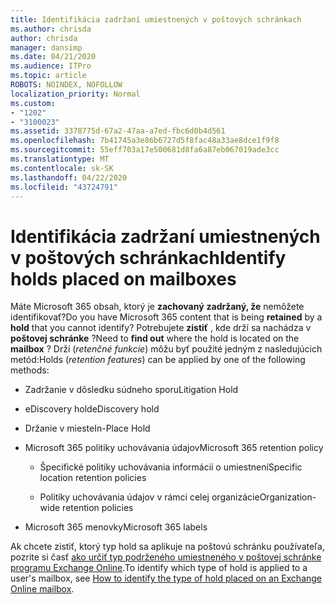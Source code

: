 ```yaml
---
title: Identifikácia zadržaní umiestnených v poštových schránkach
ms.author: chrisda
author: chrisda
manager: dansimp
ms.date: 04/21/2020
ms.audience: ITPro
ms.topic: article
ROBOTS: NOINDEX, NOFOLLOW
localization_priority: Normal
ms.custom:
- "1202"
- "3100023"
ms.assetid: 3378775d-67a2-47aa-a7ed-fbc6d0b4d561
ms.openlocfilehash: 7b41745a3e86b6727d5f8fac48a33ae8dce1f9f8
ms.sourcegitcommit: 55eff703a17e500681d8fa6a87eb067019ade3cc
ms.translationtype: MT
ms.contentlocale: sk-SK
ms.lasthandoff: 04/22/2020
ms.locfileid: "43724791"
---
```

# <a name="identify-holds-placed-on-mailboxes"></a><span data-ttu-id="01daf-102">Identifikácia zadržaní umiestnených v poštových schránkach</span><span class="sxs-lookup"><span data-stu-id="01daf-102">Identify holds placed on mailboxes</span></span>

<span data-ttu-id="01daf-103">Máte Microsoft 365 obsah, ktorý je **zachovaný** **zadržaný, že** nemôžete identifikovať?</span><span class="sxs-lookup"><span data-stu-id="01daf-103">Do you have Microsoft 365 content that is being **retained** by a **hold** that you cannot identify?</span></span> <span data-ttu-id="01daf-104">Potrebujete **zistiť** , kde drží sa nachádza v **poštovej schránke** ?</span><span class="sxs-lookup"><span data-stu-id="01daf-104">Need to **find out** where the hold is located on the **mailbox** ?</span></span> <span data-ttu-id="01daf-105">Drží (*retenčné funkcie*) môžu byť použité jedným z nasledujúcich metód:</span><span class="sxs-lookup"><span data-stu-id="01daf-105">Holds (*retention features*) can be applied by one of the following methods:</span></span>
  
- <span data-ttu-id="01daf-106">Zadržanie v dôsledku súdneho sporu</span><span class="sxs-lookup"><span data-stu-id="01daf-106">Litigation Hold</span></span>

- <span data-ttu-id="01daf-107">eDiscovery hold</span><span class="sxs-lookup"><span data-stu-id="01daf-107">eDiscovery hold</span></span>

- <span data-ttu-id="01daf-108">Držanie v mieste</span><span class="sxs-lookup"><span data-stu-id="01daf-108">In-Place Hold</span></span>

- <span data-ttu-id="01daf-109">Microsoft 365 politiky uchovávania údajov</span><span class="sxs-lookup"><span data-stu-id="01daf-109">Microsoft 365 retention policy</span></span> 

  - <span data-ttu-id="01daf-110">Špecifické politiky uchovávania informácií o umiestnení</span><span class="sxs-lookup"><span data-stu-id="01daf-110">Specific location retention policies</span></span>

  - <span data-ttu-id="01daf-111">Politiky uchovávania údajov v rámci celej organizácie</span><span class="sxs-lookup"><span data-stu-id="01daf-111">Organization-wide retention policies</span></span>

- <span data-ttu-id="01daf-112">Microsoft 365 menovky</span><span class="sxs-lookup"><span data-stu-id="01daf-112">Microsoft 365 labels</span></span>

<span data-ttu-id="01daf-113">Ak chcete zistiť, ktorý typ hold sa aplikuje na poštovú schránku používateľa, pozrite si časť [ako určiť typ podrženého umiestneného v poštovej schránke programu Exchange Online](https://docs.microsoft.com/office365/securitycompliance/identify-a-hold-on-an-exchange-online-mailbox).</span><span class="sxs-lookup"><span data-stu-id="01daf-113">To identify which type of hold is applied to a user's mailbox, see [How to identify the type of hold placed on an Exchange Online mailbox](https://docs.microsoft.com/office365/securitycompliance/identify-a-hold-on-an-exchange-online-mailbox).</span></span>
